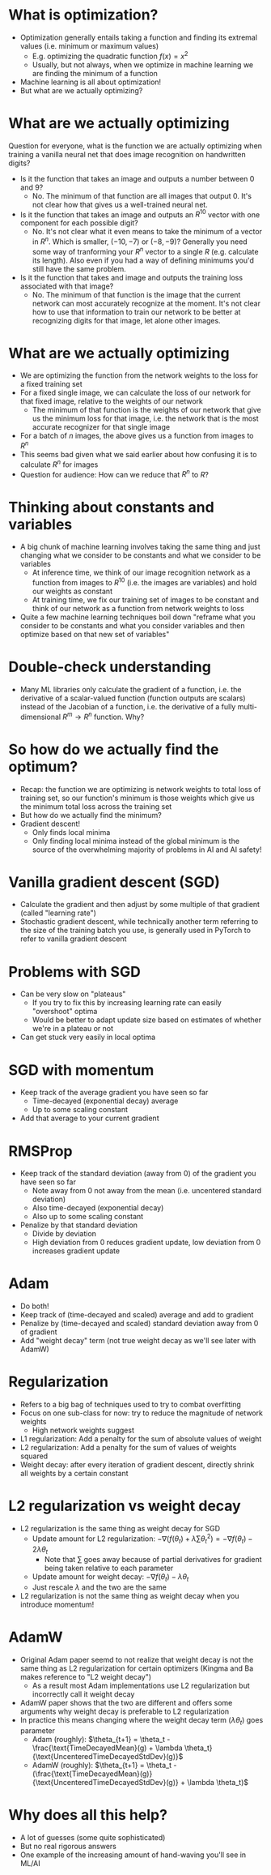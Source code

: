 # What is optimization?

+ Optimization generally entails taking a function and finding its extremal
  values (i.e. minimum or maximum values)
    * E.g. optimizing the quadratic function $f(x) = x^2$
    * Usually, but not always, when we optimize in machine learning we are
      finding the minimum of a function
+ Machine learning is all about optimization!
+ But what are we actually optimizing?

# What are we actually optimizing

Question for everyone, what is the function we are actually optimizing when
training a vanilla neural net that does image recognition on handwritten digits?

+ Is it the function that takes an image and outputs a number between 0
  and 9?
    * No. The minimum of that function are all images that output 0. It's not
      clear how that gives us a well-trained neural net.
+ Is it the function that takes an image and outputs an $R^10$ vector
  with one component for each possible digit?
    * No. It's not clear what it even means to take the minimum of a vector in
      $R^n$. Which is smaller, $(-10, -7)$ or $(-8, -9)$? Generally you need
      some way of tranforming your $R^n$ vector to a single $R$ (e.g. calculate its
      length). Also even if you had a way of defining minimums you'd still have
      the same problem.
+ Is it the function that takes and image and outputs the training loss
  associated with that image?
    * No. The minimum of that function is the image that the current network can
      most accurately recognize at the moment. It's not clear how to use that
      information to train our network to be better at recognizing digits for
      that image, let alone other images.

# What are we actually optimizing

+ We are optimizing the function from the network weights to the loss for a
  fixed training set
+ For a fixed single image, we can calculate the loss of our network for that
  fixed image, relative to the weights of our network
    * The minimum of that function is the weights of our network that give us
      the minimum loss for that image, i.e. the network that is the most
      accurate recognizer for that single image
+ For a batch of $n$ images, the above gives us a function from images to $R^n$
+ This seems bad given what we said earlier about how confusing it is to
  calculate $R^n$ for images
+ Question for audience: How can we reduce that $R^n$ to $R$?

# Thinking about constants and variables

+ A big chunk of machine learning involves taking the same thing and just
  changing what we consider to be constants and what we consider to be variables
    * At inference time, we think of our image recognition network as a function
      from images to $R^10$ (i.e. the images are variables) and hold our weights as constant
    * At training time, we fix our training set of images to be constant and
      think of our network as a function from network weights to loss
+ Quite a few machine learning techniques boil down "reframe what you consider
  to be constants and what you consider variables and then optimize based on
  that new set of variables"

# Double-check understanding

+ Many ML libraries only calculate the gradient of a function, i.e. the
  derivative of a scalar-valued function (function outputs are scalars) instead
  of the Jacobian of a function, i.e. the derivative of a fully
  multi-dimensional $R^m \to R^n$ function. Why?

# So how do we actually find the optimum?

+ Recap: the function we are optimizing is network weights to total loss of
  training set, so our function's minimum is those weights which give us the
  minimum total loss across the training set
+ But how do we actually find the minimum?
+ Gradient descent!
    * Only finds local minima
    * Only finding local minima instead of the global minimum is the source of
      the overwhelming majority of problems in AI and AI safety!

# Vanilla gradient descent (SGD)

+ Calculate the gradient and then adjust by some multiple of that gradient
  (called "learning rate")
+ Stochastic gradient descent, while technically another term referring to the
  size of the training batch you use, is generally used in PyTorch to refer to
  vanilla gradient descent

# Problems with SGD

+ Can be very slow on "plateaus"
    * If you try to fix this by increasing learning rate can easily "overshoot"
      optima
    * Would be better to adapt update size based on estimates of whether we're
      in a plateau or not
+ Can get stuck very easily in local optima

# SGD with momentum

+ Keep track of the average gradient you have seen so far
    * Time-decayed (exponential decay) average
    * Up to some scaling constant
+ Add that average to your current gradient

# RMSProp

+ Keep track of the standard deviation (away from 0) of the gradient you have seen so far
    * Note away from 0 not away from the mean (i.e. uncentered standard deviation)
    * Also time-decayed (exponential decay)
    * Also up to some scaling constant
+ Penalize by that standard deviation
    * Divide by deviation
    * High deviation from 0 reduces gradient update, low deviation from 0
      increases gradient update

# Adam

+ Do both!
+ Keep track of (time-decayed and scaled) average and add to gradient
+ Penalize by (time-decayed and scaled) standard deviation away from 0 of gradient
+ Add "weight decay" term (not true weight decay as we'll see later with AdamW)

# Regularization

+ Refers to a big bag of techniques used to try to combat overfitting
+ Focus on one sub-class for now: try to reduce the magnitude of network weights
    * High network weights suggest
+ L1 regularization: Add a penalty for the sum of absolute values of weight
+ L2 regularization: Add a penalty for the sum of values of weights squared
+ Weight decay: after every iteration of gradient descent, directly shrink all
  weights by a certain constant

# L2 regularization vs weight decay

+ L2 regularization is the same thing as weight decay for SGD
    * Update amount for L2 regularization: $- \nabla (f(\theta_t) + \lambda \sum \theta_t ^2) = - \nabla f(\theta_t) - 2 \lambda \theta_t$
        - Note that $\sum$ goes away because of partial derivatives for gradient
          being taken relative to each parameter
    * Update amount for weight decay: $- \nabla f(\theta_t) - \lambda \theta_t$
    * Just rescale $\lambda$ and the two are the same
+ L2 regularization is not the same thing as weight decay when you introduce
  momentum!

# AdamW

+ Original Adam paper seemd to not realize that weight decay is not the
  same thing as L2 regularization for certain optimizers (Kingma and Ba makes reference to "L2 weight decay")
    * As a result most Adam implementations use L2 regularization but
      incorrectly call it weight decay
+ AdamW paper shows that the two are different and offers some arguments why
  weight decay is preferable to L2 regularization
+ In practice this means changing where the weight decay term ($\lambda \theta_t$) goes
  parameter
    * Adam (roughly): $\theta_{t+1} = \theta_t - \frac{\text{TimeDecayedMean}(g) + \lambda \theta_t}{\text{UncenteredTimeDecayedStdDev}(g)}$
    * AdamW (roughly): $\theta_{t+1} = \theta_t - (\frac{\text{TimeDecayedMean}(g)}{\text{UncenteredTimeDecayedStdDev}(g)} + \lambda \theta_t)$

# Why does all this help?

+ A lot of guesses (some quite sophisticated)
+ But no real rigorous answers
+ One example of the increasing amount of hand-waving you'll see in ML/AI
